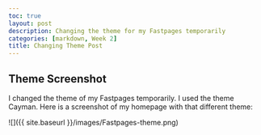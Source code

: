 ```yaml
---
toc: true
layout: post
description: Changing the theme for my Fastpages temporarily
categories: [markdown, Week 2]
title: Changing Theme Post
---
```

## Theme Screenshot

I changed the theme of my Fastpages temporarily. I used the theme Cayman. Here is a screenshot of my homepage with that different theme:

![]({{ site.baseurl }}/images/Fastpages-theme.png)